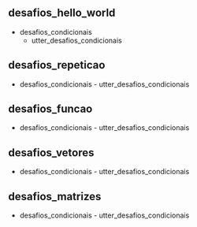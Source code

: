 ## desafios_hello_world
* desafios_condicionais
    - utter_desafios_condicionais

## desafios_repeticao
* desafios_condicionais
      - utter_desafios_condicionais

## desafios_funcao
* desafios_condicionais
      - utter_desafios_condicionais

## desafios_vetores
* desafios_condicionais
      - utter_desafios_condicionais

## desafios_matrizes
* desafios_condicionais
      - utter_desafios_condicionais
